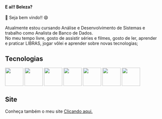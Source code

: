 #### E ai!! Beleza? </br>
👋 Seja bem vindo!! 😄</br></br>
Atualmente estou cursando Análise e Desenvolvimento de Sistemas e trabalho como Analista de Banco de Dados.</br>
No meu tempo livre, gosto de assistir séries e filmes, gosto de ler, aprender e praticar LIBRAS, jogar vôlei e aprender sobre novas tecnologias;

## Tecnologias
<div display="flex">

<!-- Icon HTML -->
<img src="https://cdn-icons-png.flaticon.com/512/136/136528.png" width="60" height="60">

<!-- Icon CSS -->
<img src="https://cdn-icons-png.flaticon.com/512/136/136527.png" width="60" height="60">

<!-- Icon JavaScript -->
<img src="https://cdn-icons-png.flaticon.com/512/136/136530.png" width="60" height="60">

<!-- Icon PHP -->
<img src="https://cdn-icons.flaticon.com/png/512/5815/premium/5815212.png?token=exp=1658847873~hmac=59ef98738a2da209ea82ca0a6fd79fac" width="60" height="60">

<!-- Icon MySQL -->
<img src="https://cdn-icons-png.flaticon.com/512/7207/7207175.png" width="60" height="60">

<!-- Icon Dart -->
<img src="https://avatars1.githubusercontent.com/u/1609975?s=200&v=4" width="60" height="60">

<!-- Icon Flutter -->
<img src="https://gblobscdn.gitbook.com/spaces%2F-LanYWbVFl837-fblbH8%2Favatar.png?alt=media" width="60" height="60">

</div>


## Site

Conheça também o meu site <a href="https://lucaslorran.tech" target="_blank">Clicando aqui.</a>
